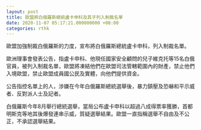 ```yaml
---
layout: post
title: 歐盟將白俄羅斯總統盧卡申科及其子列入制裁名單
date: 2020-11-07 05:17:21.000000000 +08:00
categories: rthk
---
```


歐盟加強制裁白俄羅斯的力度，宣布將白俄羅斯總統盧卡申科，列入制裁名單。

歐洲理事會發表公告，指盧卡申科、他現任國家安全顧問的兒子維克托等15名白俄官員，被列入制裁名單，歐盟將凍結他們在歐盟司法管轄範圍內的財產，禁止他們入境歐盟，禁止歐盟成員國公民及實體，向他們提供資金。

公告指控名單上的人，涉嫌在今年白俄羅斯總統選舉後，暴力鎮壓及恐嚇和平示威者、反對派人士及記者。

白俄羅斯今年8月舉行總統選舉，當局公布盧卡申科以超過八成得票率獲勝，首都明斯克等地其後爆發連串示威，質疑選舉結果。歐盟一直指稱選舉不自由及不公正，不承認選舉結果。
